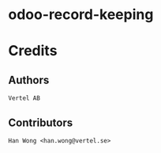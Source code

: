 # odoo-record-keeping
# Credits
## Authors
    Vertel AB
## Contributors
    Han Wong <han.wong@vertel.se>